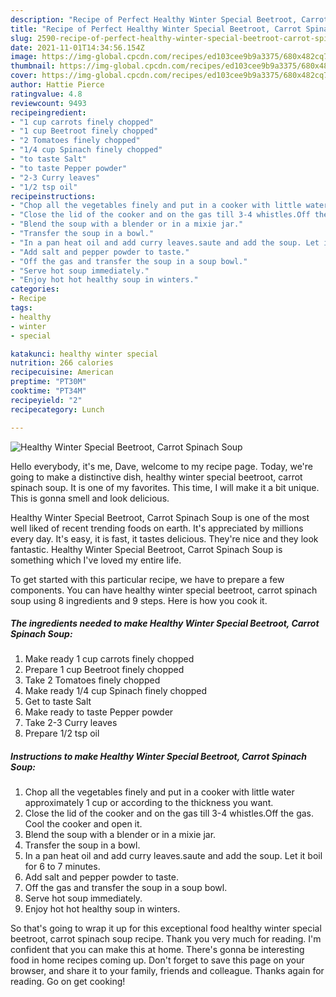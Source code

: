 ```yaml
---
description: "Recipe of Perfect Healthy Winter Special Beetroot, Carrot Spinach Soup"
title: "Recipe of Perfect Healthy Winter Special Beetroot, Carrot Spinach Soup"
slug: 2590-recipe-of-perfect-healthy-winter-special-beetroot-carrot-spinach-soup
date: 2021-11-01T14:34:56.154Z
image: https://img-global.cpcdn.com/recipes/ed103cee9b9a3375/680x482cq70/healthy-winter-special-beetroot-carrot-spinach-soup-recipe-main-photo.jpg
thumbnail: https://img-global.cpcdn.com/recipes/ed103cee9b9a3375/680x482cq70/healthy-winter-special-beetroot-carrot-spinach-soup-recipe-main-photo.jpg
cover: https://img-global.cpcdn.com/recipes/ed103cee9b9a3375/680x482cq70/healthy-winter-special-beetroot-carrot-spinach-soup-recipe-main-photo.jpg
author: Hattie Pierce
ratingvalue: 4.8
reviewcount: 9493
recipeingredient:
- "1 cup carrots finely chopped"
- "1 cup Beetroot finely chopped"
- "2 Tomatoes finely chopped"
- "1/4 cup Spinach finely chopped"
- "to taste Salt"
- "to taste Pepper powder"
- "2-3 Curry leaves"
- "1/2 tsp oil"
recipeinstructions:
- "Chop all the vegetables finely and put in a cooker with little water approximately 1 cup or according to the thickness you want."
- "Close the lid of the cooker and on the gas till 3-4 whistles.Off the gas. Cool the cooker and open it."
- "Blend the soup with a blender or in a mixie jar."
- "Transfer the soup in a bowl."
- "In a pan heat oil and add curry leaves.saute and add the soup. Let it boil for 6 to 7 minutes."
- "Add salt and pepper powder to taste."
- "Off the gas and transfer the soup in a soup bowl."
- "Serve hot soup immediately."
- "Enjoy hot hot healthy soup in winters."
categories:
- Recipe
tags:
- healthy
- winter
- special

katakunci: healthy winter special 
nutrition: 266 calories
recipecuisine: American
preptime: "PT30M"
cooktime: "PT34M"
recipeyield: "2"
recipecategory: Lunch

---
```



![Healthy Winter Special Beetroot, Carrot Spinach Soup](https://img-global.cpcdn.com/recipes/ed103cee9b9a3375/680x482cq70/healthy-winter-special-beetroot-carrot-spinach-soup-recipe-main-photo.jpg)

Hello everybody, it's me, Dave, welcome to my recipe page. Today, we're going to make a distinctive dish, healthy winter special beetroot, carrot spinach soup. It is one of my favorites. This time, I will make it a bit unique. This is gonna smell and look delicious.

Healthy Winter Special Beetroot, Carrot Spinach Soup is one of the most well liked of recent trending foods on earth. It's appreciated by millions every day. It's easy, it is fast, it tastes delicious. They're nice and they look fantastic. Healthy Winter Special Beetroot, Carrot Spinach Soup is something which I've loved my entire life.




To get started with this particular recipe, we have to prepare a few components. You can have healthy winter special beetroot, carrot spinach soup using 8 ingredients and 9 steps. Here is how you cook it.

<!--inarticleads1-->

##### The ingredients needed to make Healthy Winter Special Beetroot, Carrot Spinach Soup:

1. Make ready 1 cup carrots finely chopped
1. Prepare 1 cup Beetroot finely chopped
1. Take 2 Tomatoes finely chopped
1. Make ready 1/4 cup Spinach finely chopped
1. Get to taste Salt
1. Make ready to taste Pepper powder
1. Take 2-3 Curry leaves
1. Prepare 1/2 tsp oil




<!--inarticleads2-->

##### Instructions to make Healthy Winter Special Beetroot, Carrot Spinach Soup:

1. Chop all the vegetables finely and put in a cooker with little water approximately 1 cup or according to the thickness you want.
1. Close the lid of the cooker and on the gas till 3-4 whistles.Off the gas. Cool the cooker and open it.
1. Blend the soup with a blender or in a mixie jar.
1. Transfer the soup in a bowl.
1. In a pan heat oil and add curry leaves.saute and add the soup. Let it boil for 6 to 7 minutes.
1. Add salt and pepper powder to taste.
1. Off the gas and transfer the soup in a soup bowl.
1. Serve hot soup immediately.
1. Enjoy hot hot healthy soup in winters.




So that's going to wrap it up for this exceptional food healthy winter special beetroot, carrot spinach soup recipe. Thank you very much for reading. I'm confident that you can make this at home. There's gonna be interesting food in home recipes coming up. Don't forget to save this page on your browser, and share it to your family, friends and colleague. Thanks again for reading. Go on get cooking!
